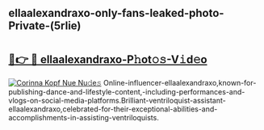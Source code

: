 ## ellaalexandraxo-only-fans​-leaked-photo​-Private-(5rlie)


# <h2><a href="https://mediaupload.pro?title=ellaalexandraxo&ref=git">🔗👉 🔴 ellaalexandraxo-P𝚑ot𝚘𝚜-V𝚒d𝚎o</a></h2>

[![Corinna Kopf Nue Nu𝚍e𝚜](https://i.imgur.com/0qMVB7G.gif)](https://mediaupload.pro?title=ellaalexandraxo&ref=git)
Online-influencer-ellaalexandraxo,known-for-publishing-dance-and-lifestyle-content,-including-performances-and-vlogs-on-social-media-platforms.Brilliant-ventriloquist-assistant-ellaalexandraxo,celebrated-for-their-exceptional-abilities-and-accomplishments-in-assisting-ventriloquists.  